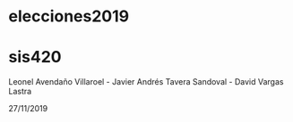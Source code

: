 # elecciones2019
# sis420

Leonel Avendaño Villaroel -
Javier Andrés Tavera Sandoval -
David Vargas Lastra

27/11/2019

